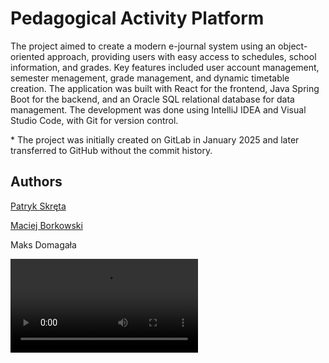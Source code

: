 # Pedagogical Activity Platform

The project aimed to create a modern e-journal system using an object-oriented approach, providing users with easy access to schedules, school information, and grades. Key features included user account management, semester menagement, grade management, and dynamic timetable creation. The application was built with React for the frontend, Java Spring Boot for the backend, and an Oracle SQL relational database for data management. The development was done using IntelliJ IDEA and Visual Studio Code, with Git for version control.

\* The project was initially created on GitLab in January 2025 and later transferred to GitHub without the commit history.

## Authors
[Patryk Skręta](https://github.com/skyrtap) 

[Maciej Borkowski](https://github.com/mborkow5)

Maks Domagała

![](/Documentation/Działanie%20aplikacji%20BD1.mp4)